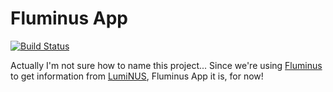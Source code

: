 # Fluminus App

[![Build Status](https://travis-ci.com/fluminus/fluminus_app.svg?branch=master)](https://travis-ci.com/fluminus/fluminus_app)

Actually I'm not sure how to name this project... Since we're using [Fluminus](https://github.com/indocomsoft/fluminus) to get information from [LumiNUS](https://luminus.nus.edu.sg/), Fluminus App it is, for now!


